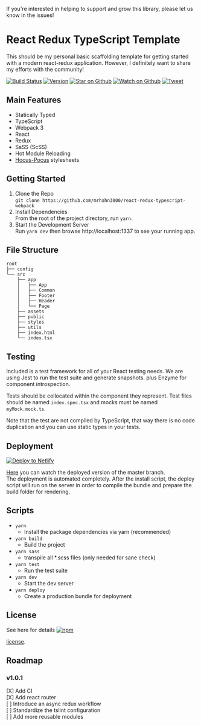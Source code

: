 If you're interested in helping to support and grow this library, please let us know in the issues!

# React Redux TypeScript Template
This should be my personal basic scaffolding template for getting started with a modern react-redux application. However, I definitely want to share my efforts with the community!

[![Build Status](https://travis-ci.org/mrhahn3000/react-redux-typescript-webpack.svg?style=flat-square&branch=master)](https://travis-ci.org/mrhahn3000/react-redux-typescript-webpack)
[![Version](https://img.shields.io/github/package-json/v/badges/shields.svg?style=flat-square)](https://github.com/mrhahn3000/react-redux-typescript-webpack/blob/master/package.json)
[![Star on Github](https://img.shields.io/github/stars/mrhahn3000/react-redux-typescript-webpack.svg?style=social)](https://github.com/mrhahn3000/react-redux-typescript-webpack/stargazers)
[![Watch on Github](https://img.shields.io/github/watchers/mrhahn3000/react-redux-typescript-webpack.svg?style=social)](https://github.com/mrhahn3000/react-redux-typescript-webpack/watchers)
[![Tweet](https://img.shields.io/twitter/url/https/github.com/mrhahn3000/react-redux-typescript-webpack.svg?style=social)](https://twitter.com/intent/tweet?text=Check%20out%20react-redux-typescript-webpack!%20https://github.com/mrhahn3000/react-redux-typescript-webpack%20%F0%9F%91%8D)

## Main Features
- Statically Typed
- TypeScript
- Webpack 3
- React
- Redux
- SaSS (ScSS)
- Hot Module Reloading
- [Hocus-Pocus](https://github.com/bkzl/hocus-pocus) stylesheets

## Getting Started
1. Clone the Repo  
`git clone https://github.com/mrhahn3000/react-redux-typescript-webpack`
2. Install Dependencies  
From the root of the project directory, run `yarn`.
3. Start the Development Server  
Run `yarn dev` then browse http://localhost:1337 to see your running app.

## File Structure
```
root
├── config
└── src
    ├── app
    │   ├── App
    │   ├── Common
    │   ├── Footer
    │   ├── Header
    │   └── Page
    ├── assets
    ├── public
    ├── styles
    ├── utils
    ├── index.html
    └── index.tsx
```

## Testing
Included is a test framework for all of your React testing needs.  We are using Jest to run the test suite and generate snapshots. plus Enzyme for component introspection.

Tests should be collocated within the component they represent. Test files should be named `index.spec.tsx` and mocks must be named `myMock.mock.ts`.

Note that the test are not compiled by TypeScript, that way there is no code duplication and you can use static types in your tests.

## Deployment
<!-- HTML snippet -->
<a href="https://app.netlify.com/start/deploy?repository=https://github.com/mrhahn3000/react-redux-typescript-webpack">
  <img src="https://www.netlify.com/img/deploy/button.svg" title="Deploy to Netlify">
</a>

[Here](https://react-redux-typescript-webpack.netlify.com) you can watch the deployed version of the master branch.  
The deployment is automated completely. After the install script, the deploy script will run on the server in order to compile the bundle and prepare the build folder for rendering.

## Scripts
- `yarn`
  - Install the package dependencies via yarn (recommended)
- `yarn build`
  - Build the project
- `yarn sass`
  - transpile all *.scss files (only needed for sane check)
- `yarn test`
  - Run the test suite
- `yarn dev`
  - Start the dev server
- `yarn deploy`
  - Create a production bundle for deployment
  
## License
See here for details [![npm](https://img.shields.io/npm/l/express.svg?style=flat-square)](https://github.com/mrhahn3000/react-redux-typescript-webpack/blob/master/LICENSE)

 [license](https://github.com/mrhahn3000/react-redux-typescript-webpack/blob/master/LICENSE).
  
## Roadmap
### v1.0.1
[X]  Add CI  
[X]  Add react router   
[ ]  Introduce an async redux workflow  
[ ]  Standardize the tslint configuration  
[ ]  Add more reusable modules  
